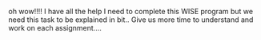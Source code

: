 oh wow!!!! I have all the help I need to complete this WISE program but we need this task to be explained in bit.. Give us more time to understand and work on each assignment....
